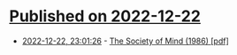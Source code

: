 # [Published on 2022-12-22](index.md)

* [2022-12-22, 23:01:26](https://news.ycombinator.com/item?id=34100102) - [The Society of Mind (1986) [pdf]](http://www.acad.bg/ebook/ml/Society%20of%20Mind.pdf)
